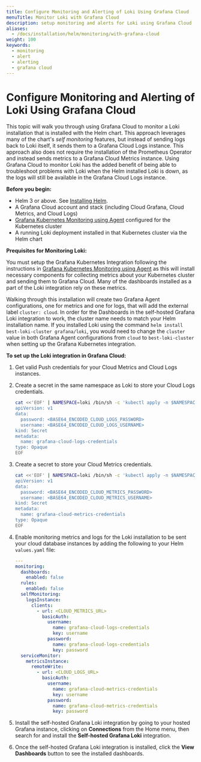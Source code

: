 ```yaml
---
title: Configure Monitoring and Alerting of Loki Using Grafana Cloud
menuTitle: Monitor Loki with Grafana Cloud
description: setup monitoring and alerts for Loki using Grafana Cloud
aliases:
  - /docs/installation/helm/monitoring/with-grafana-cloud
weight: 100
keywords:
  - monitoring
  - alert
  - alerting
  - grafana cloud
---
```


# Configure Monitoring and Alerting of Loki Using Grafana Cloud

This topic will walk you through using Grafana Cloud to monitor a Loki installation that is installed with the Helm chart. This approach leverages many of the chart's _self monitoring_ features, but instead of sending logs back to Loki itself, it sends them to a Grafana Cloud Logs instance. This approach also does not require the installation of the Prometheus Operator and instead sends metrics to a Grafana Cloud Metrics instance. Using Grafana Cloud to monitor Loki has the added benefit of being able to troubleshoot problems with Loki when the Helm installed Loki is down, as the logs will still be available in the Grafana Cloud Logs instance.

**Before you begin:**

- Helm 3 or above. See [Installing Helm](https://helm.sh/docs/intro/install/).
- A Grafana Cloud account and stack (including Cloud Grafana, Cloud Metrics, and Cloud Logs)
- [Grafana Kubernetes Monitoring using Agent](/docs/grafana-cloud/kubernetes-monitoring/configuration/config-k8s-agent-guide/) configured for the Kubernetes cluster
- A running Loki deployment installed in that Kubernetes cluster via the Helm chart

**Prequisites for Monitoring Loki:**

You must setup the Grafana Kubernetes Integration following the instructions in [Grafana Kubernetes Monitoring using Agent](/docs/grafana-cloud/kubernetes-monitoring/configuration/config-k8s-agent-guide/) as this will install necessary components for collecting metrics about your Kubernetes cluster and sending them to Grafana Cloud. Many of the dashboards installed as a part of the Loki integration rely on these metrics.

Walking through this installation will create two Grafana Agent configurations, one for metrics and one for logs, that will add the external label `cluster: cloud`. In order for the Dashboards in the self-hosted Grafana Loki integration to work, the cluster name needs to match your Helm installation name. If you installed Loki using the command `helm install best-loki-cluster grafana/loki`, you would need to change the `cluster` value in both Grafana Agent configurations from `cloud` to `best-loki-cluster` when setting up the Grafana Kubernetes integration.

**To set up the Loki integration in Grafana Cloud:**

1. Get valid Push credentials for your Cloud Metrics and Cloud Logs instances.
1. Create a secret in the same namespace as Loki to store your Cloud Logs credentials.

   ```bash
   cat <<'EOF' | NAMESPACE=loki /bin/sh -c 'kubectl apply -n $NAMESPACE -f -'
   apiVersion: v1
   data:
     password: <BASE64_ENCODED_CLOUD_LOGS_PASSWORD>
     username: <BASE64_ENCODED_CLOUD_LOGS_USERNAME>
   kind: Secret
   metadata:
     name: grafana-cloud-logs-credentials
   type: Opaque
   EOF
   ```

1. Create a secret to store your Cloud Metrics credentials.

   ```bash
   cat <<'EOF' | NAMESPACE=loki /bin/sh -c 'kubectl apply -n $NAMESPACE -f -'
   apiVersion: v1
   data:
     password: <BASE64_ENCODED_CLOUD_METRICS_PASSWORD>
     username: <BASE64_ENCODED_CLOUD_METRICS_USERNAME>
   kind: Secret
   metadata:
     name: grafana-cloud-metrics-credentials
   type: Opaque
   EOF
   ```

1. Enable monitoring metrics and logs for the Loki installation to be sent your cloud database instances by adding the following to your Helm `values.yaml` file:

   ```yaml
   ---
   monitoring:
     dashboards:
       enabled: false
     rules:
       enabled: false
     selfMonitoring:
       logsInstance:
         clients:
           - url: <CLOUD_METRICS_URL>
             basicAuth:
               username:
                 name: grafana-cloud-logs-credentials
                 key: username
               password:
                 name: grafana-cloud-logs-credentials
                 key: password
     serviceMonitor:
       metricsInstance:
         remoteWrite:
           - url: <CLOUD_LOGS_URL>
             basicAuth:
               username:
                 name: grafana-cloud-metrics-credentials
                 key: username
               password:
                 name: grafana-cloud-metrics-credentials
                 key: password
   ```

1. Install the self-hosted Grafana Loki integration by going to your hosted Grafana instance, clicking on **Connections** from the Home menu, then search for and install the **Self-hosted Grafana Loki** integration.

1. Once the self-hosted Grafana Loki integration is installed, click the **View Dashboards** button to see the installed dashboards.
